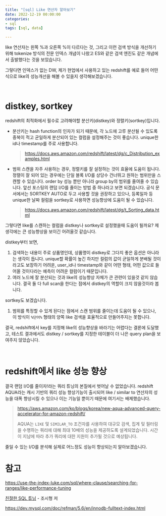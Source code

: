 ```yaml
---
title: "[sql] Like 연산자 알아보기"
date: 2022-12-19 00:00:00
categories:
- sql
tags: [sql, data]

---
```


like 연산자는 왼쪽 %과 오른쪽 %이 다르다는 것, 그리고 이런 검색 방식을 개선하기 위해 tokenize 방식의 전문 인덱스 개념이 나왔고 ES와 같은 검색 엔진도 같은 개념에서 출발했다는 것을 보았습니다.

그렇다면 인덱스가 없는 DW, 제가 현업에서 사용하고 있는 redshift를 예로 들어 어떤 식으로 like의 성능개선을 해볼 수 있을지 생각해보겠습니다.

<br/>

# distkey, sortkey

redshift의 최적화에서 필수로 고려해야할 분산키(distkey)와 정렬키(sortkey)입니다. 

- 분산키는 hash function의 인자가 되기 때문에, 각 노드에 고루 분산될 수 있도록 중복이 적고 균일하게 분산되어 있는 컬럼을 설정해주는 것이 좋습니다. unique한 id나 timestamp를 주로 사용합니다.

  > https://docs.aws.amazon.com/redshift/latest/dg/c_Distribution_examples.html

- 범위 스캔을 자주 사용하는 경우, 정렬키를 잘 설정하는 것이 효율에 도움이 됩니다. 정렬이 잘 되어 있는 경우에는 단일 블록 I/O를 상당수 건너뛰고 원하는 범위만을 스캔할 수 있습니다. order by 성능 뿐만 아니라 group by의 범위를 줄여줄 수 있습니다. 앞선 포스팅의 랜덤 I/O를 줄이는 방법 중 하나라고 보면 되겠습니다. 공식 문서에서는 SORTKEY AUTO로 두고 사용할 것을 권장하고 있으나, 등록일자 등 unique한 날짜 컬럼을 sortkey로 사용하면 성능향상에 도움이 될 수 있습니다.

  > https://docs.aws.amazon.com/redshift/latest/dg/t_Sorting_data.html



그렇다면 like를 스캔하는 컬럼을 distkey나 sortkey로 설정했을때 도움이 될까요? 제 생각에는 큰 성능향상을 보이긴 어려울것 같습니다. 

distkey부터 보면,

1.  검색하는 내용이 주로 상품명인데, 상품명이 distkey로 그다지 좋은 옵션은 아니라는 생각이 듭니다. unique할 확률이 높긴 하지만 컬럼의 값이 균일하게 분배될 것이라고도 보장하기 어려운, user_id나 timestamp와 같이 어떤 형태, 어떤 값으로 들어올 것이다라는 예측이 어려운 컬럼이기 때문입니다.
2. 여러 노드에 잘 분산되는 것과 like의 성능향상 자체가 큰 관련이 있을것 같지 않습니다. 결국 둘 다 full scan을 한다는 점에서 distkey의 역할이 크지 않을것이라 봅니다.

sortkey도 보겠습니다.

1. 범위를 특정할 수 있게 된다는 점에서 스캔 범위를 줄이는데 도움이 될 수 있으나, 이 방식이 `%단어%` 형태의 양쪽 like 검색을 효율적으로 만들어주지는 못합니다. 



결국, redshift에서 key를 지정해 like의 성능향상을 바라기는 어렵다는 결론에 도달했고, 테스트 결과에서도 distkey / sortkey를 지정한 테이블이 더 나은 query plan을 보여주지 않았습니다.

<br/>

# redshift에서 like 성능 향상

결국 랜덤 I/O를 줄이자!라는 쿼리 튜닝의 본질에서 벗어날 수 없었습니다. redshift AQUA라는 캐시 기반의 쿼리 성능 향상기능이 출시되어 like / similar to 연산자의 성능을 대폭 향상시킬 수 있으나 이는 기능일 뿐이기 때문에 여기서는 배제했습니다.

> https://aws.amazon.com/ko/blogs/korea/new-aqua-advanced-query-accelerator-for-amazon-redshift/
>
> AQUA는 `LIKE` 및 `SIMILAR_TO` 조건자를 사용하여 대규모 검색, 집계 및 필터링을 수행하는 쿼리에 대해 최대 10배의 성능을 제공하도록 설계되었습니다. 시간이 지남에 따라 추가 쿼리에 대한 지원이 추가될 것으로 예상됩니다.



줄일 수 있는 I/O를 분석해 실제로 어느정도 성능이 향상되는지 알아보겠습니다.













# 참고

https://use-the-index-luke.com/sql/where-clause/searching-for-ranges/like-performance-tuning

[친절한 SQL 튜닝](http://www.yes24.com/Product/Goods/61254539) - 조시형 저

https://dev.mysql.com/doc/refman/5.6/en/innodb-fulltext-index.html















